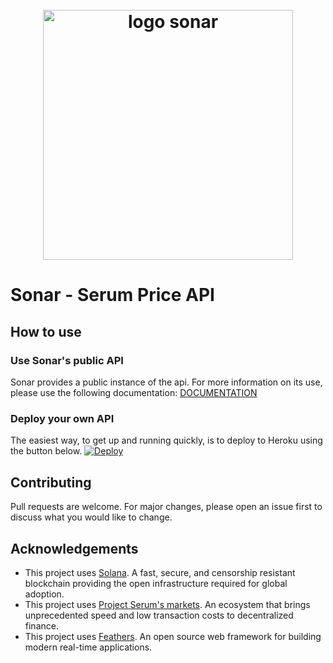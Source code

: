 <h1 align="center">
  <br>
   <img width="400" src="https://sonar.watch/logos/sonar/sonar_logo.svg" alt="logo sonar"/>
  <br>
</h1>

# Sonar - Serum Price API

## How to use

### Use Sonar's public API
Sonar provides a public instance of the api.
For more information on its use, please use the following documentation: [DOCUMENTATION](http://docs.price-api.sonar.watch/)

### Deploy your own API
The easiest way, to get up and running quickly, is to deploy to Heroku using the button below.
[![Deploy](https://www.herokucdn.com/deploy/button.svg)](https://heroku.com/deploy)

## Contributing
Pull requests are welcome. For major changes, please open an issue first to discuss what you would like to change.

## Acknowledgements
* This project uses [Solana](https://solana.com/). A fast, secure, and censorship resistant blockchain providing the open infrastructure required for global adoption.
* This project uses [Project Serum's markets](https://projectserum.com/). An ecosystem that brings unprecedented speed and low transaction costs to decentralized finance.
* This project uses [Feathers](http://feathersjs.com). An open source web framework for building modern real-time applications.
